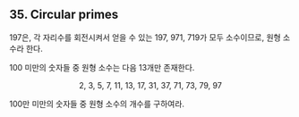 ## 35. Circular primes

197은, 각 자리수를 회전시켜서 얻을 수 있는 197, 971, 719가 모두 소수이므로, 원형 소수라 한다.

100 미만의 숫자들 중 원형 소수는 다음 13개만 존재한다.

<p align="center">
  2, 3, 5, 7, 11, 13, 17, 31, 37, 71, 73, 79, 97
</p>

100만 미만의 숫자들 중 원형 소수의 개수를 구하여라.
